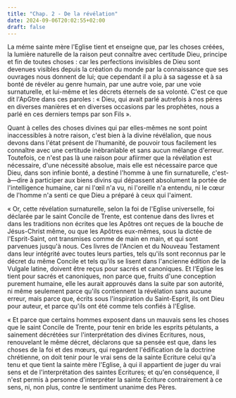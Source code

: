 ```yaml
---
title: "Chap. 2 - De la révélation"
date: 2024-09-06T20:02:55+02:00
draft: false
---
```



La méme sainte mère l'Eglise tient et enseigne que, par les choses créées, la lumière naturelle de la raison peut connaître avec certitude Dieu, principe et fin de toutes choses : car les perfections invisibles de Dieu sont devenues visibles depuis la création du monde par la connaissance que ses ouvrages nous donnent de lui; que cependant il a plu à sa sagesse et à sa bonté de révéler au genre humain, par une autre voie, par une voie surnaturelle, et lui-même et les décrets éternels de sa volonté. C'est ce que dit l'ApGtre dans ces paroles : « Dieu, qui avait parlé autrefois à nos pères en diverses manières et en diverses occasions par les prophètes, nous a parlé en ces derniers temps par son Fils ».

Quant à celles des choses divines qui par elles-mêmes ne sont point inaccessibles à notre raison, c'est bien à la divine révélalion, que nous devons dans l'état présent de l'humanité, de pouvoir tous facilement les connaître avec une certitude inébranlable et sans aucun mélange d'erreur. Toutefois, ce n'est pas là une raison pour afiirmer que la révélation est nécessaire, d'une nécessité absolue, mais elle est nécessaire parce que Dieu, dans son infinie bonté, a destiné l'homme à une fin surnaturelle, c'est-à—dire à participer aux biens divins qui dépassent absolument la portée de l'intelligence humaine, car ni l'œil n'a vu, ni l'oreille n'a entendu, ni le cœur de l'homme n'a senti ce que Dieu a préparé à ceux qui l'aiment.

« Or, cette révélation surnaturelle, selon la foi de l'Eglise universelle, foi déclarée par le saint Concile de Trente, est contenue dans des livres et dans les traditions non écrites que les Apôtres ont reçues de la bouche de Jésus-Christ même, ou que les Apôtres eux-mêmes, sous la dictée de l'Esprit-Saint, ont transmises comme de main en main, et qui sont parvenues jusqu'à nous. Ces livres de l'Ancien et du Nouveau Testament dans leur intégrité avec toutes leurs parties, tels qu'ils sont reconnus par le décret du même Concile et tels qu'ils se lisent dans l'ancienne édition de la Vulgale latine, doivent être reçus pour sacrés et canoniques. Et l'Eglise les tient pour sacrés et canoniques, non parce que, fruits d'une conception purement humaine, elle les aurait approuvés dans la suite par son autorité, ni même seulement parce qu'ils contiennent la révélation sans aucune erreur, mais parce que, écrits sous l'inspiration du Saint-Esprit, ils ont Dieu pour auteur, et parce qu'ils ont été comme tels confiés à l'Eglise.

« Et parce que certains hommes exposent dans un mauvais sens les choses que le saint Concile de Trente, pour tenir en bride les esprits pétulants, a sainement décrétées sur l'interprétation des divines Ecritures, nous, renouvelant le même décret, déclarons que sa pensée est que, dans les choses de la foi et des mœurs, qui regardent l'édification de la doctrine chrétienne, on doit tenir pour le vrai sens de la sainte Ecriture celui qu'a tenu et que tient la sainte mère l'Eglise, à qui il appartient de juger du vrai sens et de l'interprétation des saintes Ecritures; et qu'en conséquence, il n'est permis à personne d'interpréter la sainte Ecriture contrairement à ce sens, ni, non plus, contre le sentiment unanime des Pères.
